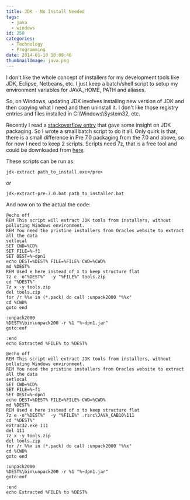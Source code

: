 ```yaml
---
title: JDK - No Install Needed
tags:
  - java
  - windows
id: 250
categories:
  - Technology
  - Programming
date: 2014-01-10 10:09:46
thumbnailImage: java.png
---
```


I don't like the whole concept of installers for my development tools like JDK, Eclipse, Netbeans, etc. I just keep a batch/shell script to setup my environment variables for JAVA_HOME, PATH and aliases.
<!--more-->

So, on Windows, updating JDK involves installing new version of JDK and then copying what I need and then uninstall it. I don't like those registry entries and files installed in C:\Windows\System32, etc.

Recently I read a [stackoverflow entry](http://stackoverflow.com/questions/1619662/where-can-i-get-the-latest-jre-jdk-as-a-zip-file-i-mean-no-exe-installer) that gave some insight on JDK packaging. So I wrote a small batch script to do it all. Only quirk is that, there is a small difference in Pre 7.0 packaging from the 7.0 and above, so for now I need to keep 2 scripts. Scripts need 7z, that is a free tool and could be downloaded from [here](http://www.7-zip.org/download.html).

These scripts can be run as:

``` shell
jdk-extract path_to_install.exe</pre>
```

_or_

``` shell
jdk-extract-pre-7.0.bat path_to_installer.bat
```

And now on to the actual the code:

``` shell jdk-extract.bat
@echo off
REM This script will extract JDK tools from installers, without polluting Windows environment.
REM You need the pristine installers from Oracles website to extract all the data
setlocal
SET CWD=%CD%
SET FILE=%~f1
SET DEST=%~dpn1
echo DEST=%DEST% FILE=%FILE% CWD=%CWD%
md %DEST%
REM Used e here instead of x to keep structure flat
7z e -o"%DEST%"  -y "%FILE%" tools.zip
cd "%DEST%"
7z x -y tools.zip
del tools.zip
for /r %%x in (*.pack) do call :unpack2000 "%%x"
cd %CWD%
goto end

:unpack2000
%DEST%\bin\unpack200 -r %1 "%~dpn1.jar"
goto:eof

:end
echo Extracted %FILE% to %DEST%
```

``` shell jdk-extract-pre-7.0.bat
@echo off
REM This script will extract JDK tools from installers, without polluting Windows environment.
REM You need the pristine installers from Oracles website to extract all the data
setlocal
SET CWD=%CD%
SET FILE=%~f1
SET DEST=%~dpn1
echo DEST=%DEST% FILE=%FILE% CWD=%CWD%
md %DEST%
REM Used e here instead of x to keep structure flat
7z e -o"%DEST%"  -y "%FILE%" .rsrc\JAVA_CAB10\111
cd "%DEST%"
extrac32.exe 111
del 111
7z x -y tools.zip
del tools.zip
for /r %%x in (*.pack) do call :unpack2000 "%%x"
cd %CWD%
goto end

:unpack2000
%DEST%\bin\unpack200 -r %1 "%~dpn1.jar"
goto:eof

:end
echo Extracted %FILE% to %DEST%
```
